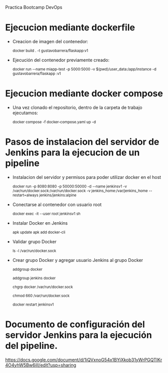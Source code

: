 Practica Bootcamp DevOps
# Ejecucion mediante dockerfile
* Creacion de imagen del contenedor:

    <sub>docker build . -t gustavobarrera/flaskapp:v1</sub>
  
* Ejecución del contenedor previamente creado:
  
    <sub>docker run --name miapp-test -p 5000:5000 -v $(pwd)/user_data:/app/instance -d gustavobarrera/flaskapp
:v1</sub>

# Ejecucion mediante docker compose
* Una vez clonado el repositorio, dentro de la carpeta de trabajo ejecutamos:

    <sub>docker compose -f docker-compose.yaml up -d</sub>

# Pasos de instalacion del servidor de Jenkins para la ejecucion de un pipeline
* Instalacion del servidor y permisos para poder utilizar docker en el host

    <sub>docker run -p 8080:8080 -p 50000:50000 -d --name jenkinsv1 -v /var/run/docker.sock:/var/run/docker.sock -v jenkins_home:/var/jenkins_home --restart=always jenkins/jenkins:alpine</sub>

* Conectarse al contenedor con usuario root

    <sub>docker exec -it --user root jenkinsv1 sh</sub>

* Instalar Docker en Jenkins

    <sub>apk update apk add docker-cli</sub>

* Validar grupo Docker

    <sub>ls -l /var/run/docker.sock</sub>

* Crear grupo Docker y agregar usuario Jenkins al grupo Docker

    <sub>addgroup docker</sub>

    <sub>addgroup jenkins docker</sub>

    <sub>chgrp docker /var/run/docker.sock</sub>

    <sub>chmod 660 /var/run/docker.sock</sub>

    <sub>docker restart jenkinsv1</sub>
    
# Documento de configuración del servidor Jenkins para la ejecución del pipeline.

https://docs.google.com/document/d/1iQVxnoG54x1BYiXkob31yWrPGQTlKr4O4yhW5Bw6iII/edit?usp=sharing
